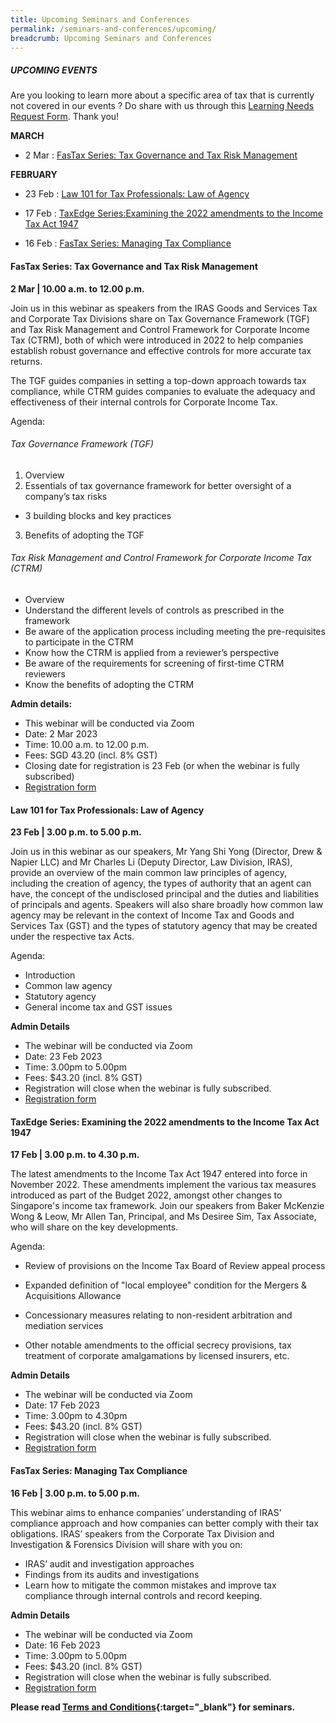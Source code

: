 ```yaml
---
title: Upcoming Seminars and Conferences
permalink: /seminars-and-conferences/upcoming/
breadcrumb: Upcoming Seminars and Conferences
---
```

##### **UPCOMING EVENTS**
Are you looking to learn more about a specific area of tax that is currently not covered in our events ? 
Do share with us through this [Learning Needs Request Form](https://form.gov.sg/5d2c51283703d80011e52615). Thank you!


**MARCH**

* 2 Mar : [FasTax Series: Tax Governance and Tax Risk Management](/seminars-and-conferences/upcoming/#2mar-ta-id)

**FEBRUARY**

* 23 Feb : [Law 101 for Tax Professionals: Law of Agency](/seminars-and-conferences/upcoming/#23feb-ta-id)

* 17 Feb : [TaxEdge Series:Examining the 2022 amendments to the Income Tax Act 1947](/seminars-and-conferences/upcoming/#17feb-ta-id)

* 16 Feb : [FasTax Series: Managing Tax Compliance](/seminars-and-conferences/upcoming/#16feb-ta-id)


<a id="2mar-ta-id"></a>
#### **FasTax Series: Tax Governance and Tax Risk Management**
**2 Mar | 10.00 a.m. to 12.00 p.m.**

 Join us in this webinar as speakers from the IRAS Goods and Services Tax and Corporate Tax Divisions share on Tax Governance Framework (TGF) and Tax Risk Management and Control Framework for Corporate Income Tax (CTRM), both of which were introduced in 2022 to help companies establish robust governance and effective controls for more accurate tax returns.

The TGF guides companies in setting a top-down approach towards tax compliance, while CTRM guides companies to evaluate the adequacy and effectiveness of their internal controls for Corporate Income Tax.

Agenda:

###### Tax Governance Framework (TGF)
1. Overview
2. Essentials of tax governance framework for better oversight of a company’s tax risks
*  3 building blocks and key practices
3. Benefits of adopting the TGF

###### Tax Risk Management and Control Framework for Corporate Income Tax (CTRM)
* Overview
* Understand the different levels of controls as prescribed in the framework
* Be aware of the application process including meeting the pre-requisites to participate in the CTRM 
* Know how the CTRM is applied from a reviewer’s perspective
* Be aware of the requirements for screening of first-time CTRM reviewers
* Know the benefits of adopting the CTRM

**Admin details:**
* This webinar will be conducted via Zoom
* Date: 2 Mar 2023
* Time: 10.00 a.m. to 12.00 p.m.
* Fees: SGD 43.20 (incl. 8% GST)
* Closing date for registration is 23 Feb (or when the webinar is fully subscribed)
* [Registration form](https://form.gov.sg/63e9c910beaeb1001276ae6b)


<a id="23feb-ta-id"></a>
#### **Law 101 for Tax Professionals: Law of Agency**
**23 Feb | 3.00 p.m. to 5.00 p.m.**

Join us in this webinar as our speakers, Mr Yang Shi Yong (Director, Drew & Napier LLC) and Mr Charles Li (Deputy Director, Law Division, IRAS), provide an overview of the main common law principles of agency, including the creation of agency, the types of authority that an agent can have, the concept of the undisclosed principal and the duties and liabilities of principals and agents. Speakers will also share broadly how common law agency may be relevant in the context of Income Tax and Goods and Services Tax (GST) and the types of statutory agency that may be created under the respective tax Acts.

Agenda:
* Introduction
* Common law agency
* Statutory agency
* General income tax and GST issues

**Admin Details**
* The webinar will be conducted via Zoom
* Date: 23 Feb 2023
* Time: 3.00pm to 5.00pm
* Fees: $43.20 (incl. 8% GST)
* Registration will close when the webinar is fully subscribed.
* [Registration form](https://form.gov.sg/63be5c6ef4876f00137946ab)

<a id="17feb-ta-id"></a>
#### **TaxEdge Series: Examining the 2022 amendments to the Income Tax Act 1947**
**17 Feb | 3.00 p.m. to 4.30 p.m.**

The latest amendments to the Income Tax Act 1947 entered into force in November 2022. These amendments implement the various tax measures introduced as part of the Budget 2022, amongst other changes to Singapore's income tax framework.  Join our speakers from Baker McKenzie Wong & Leow, Mr Allen Tan, Principal, and Ms Desiree Sim, Tax Associate, who will share on the key developments.

Agenda:

* Review of provisions on the Income Tax Board of Review appeal process

* Expanded definition of "local employee" condition for the Mergers & Acquisitions Allowance

* Concessionary measures relating to non-resident arbitration and mediation services

* Other notable amendments to the official secrecy provisions, tax treatment of corporate amalgamations by licensed insurers, etc.

**Admin Details**
* The webinar will be conducted via Zoom
* Date: 17 Feb 2023
* Time: 3.00pm to 4.30pm
* Fees: $43.20 (incl. 8% GST)
* Registration will close when the webinar is fully subscribed.
* [Registration form](https://form.gov.sg/63c7cd5dd4e11c001225746c)


<a id="16feb-ta-id"></a>
#### **FasTax Series: Managing Tax Compliance**
**16 Feb | 3.00 p.m. to 5.00 p.m.**

This webinar aims to enhance companies’ understanding of IRAS’ compliance approach and how companies can better comply with their tax obligations. IRAS’ speakers from the Corporate Tax Division and Investigation & Forensics Division will share with you on:

*   IRAS’ audit and investigation approaches
*   Findings from its audits and investigations
* Learn how to mitigate the common mistakes and improve tax compliance through internal controls and record keeping.

**Admin Details**
* The webinar will be conducted via Zoom
* Date: 16 Feb 2023
* Time: 3.00pm to 5.00pm
* Fees: $43.20 (incl. 8% GST)
* Registration will close when the webinar is fully subscribed.
* [Registration form](https://form.gov.sg/63c7c8edbef23b00118f6b91)


**Please read [Terms and Conditions](https://production-iras-tax-academy.netlify.com/executive-tax-programmes/terms-and-conditions/){:target="_blank"} for seminars.**